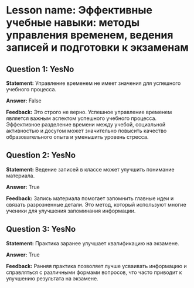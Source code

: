 # Lesson name: Эффективные учебные навыки: методы управления временем, ведения записей и подготовки к экзаменам

## Question 1: YesNo

**Statement:** Управление временем не имеет значения для успешного учебного процесса.

**Answer:** False

**Feedback:**
Это строго не верно. Успешное управление временем является важным аспектом успешного учебного процесса. Эффективное разделение времени между учебой, социальной активностью и досугом может значительно повысить качество образовательного опыта и уменьшить уровень стресса.


## Question 2: YesNo

**Statement:** Ведение записей в классе может улучшить понимание материала.

**Answer:** True

**Feedback:**
Запись материала помогает запомнить главные идеи и связать разрозненные детали. Это метод, который используют многие ученики для улучшения запоминания информации.


## Question 3: YesNo

**Statement:** Практика заранее улучшает квалификацию на экзамене.

**Answer:** True

**Feedback:**
Ранняя практика позволяет лучше усваивать информацию и справляться с различными формами вопросов, что часто приводит к улучшению результата на экзамене.

